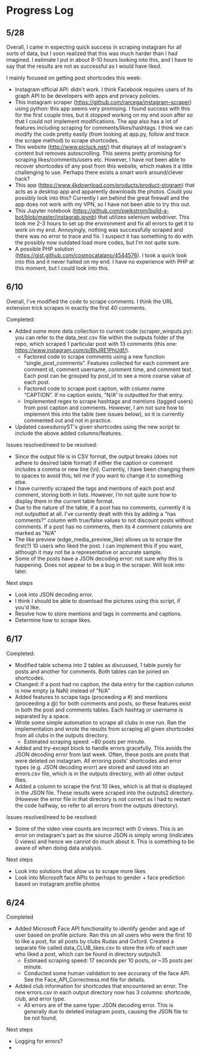 # Progress Log
## 5/28

Overall, I came in expecting quick success in scraping instagram for all sorts of data, but I soon realized that this was much harder than I had imagined. I estimate I put in about 8-10 hours looking into this, and I have to say that the results are not as successful as I would have liked. 

I mainly focused on getting post shortcodes this week:
- Instagram official API: didn't work. I think Facebook requires users of its graph API to be developers with apps and privacy policies. 
- This Instagram scraper (https://github.com/rarcega/instagram-scraper) using python: this app seems very promising. I found success with this for the first couple tries, but it stopped working on my end soon after so that I could not implement modifications. The app also has a lot of features including scraping for comments/likes/hashtags. I think we can modify the code pretty easily (from looking at app.py, follow and trace the scrape method) to scrape shortcodes.
- This website (http://www.picluck.net/) that displays all of instagram's content but removes autoscrolling. This seems pretty promising for scraping likes/comments/users etc. However, I have not been able to recover shortcodes of any post from this website, which makes it a little challenging to use. Perhaps there exists a smart work around/clever hack?
- This app (https://www.4kdownload.com/products/product-stogram) that acts as a desktop app and apparently downloads the photos. Could you possibly look into this? Currently I am behind the great firewall and the app does not work with my VPN, so I have not been able to try this out. 
- This Jupyter notebook (https://github.com/pwikstrom/build-a-bot/blob/master/instagrab.ipynb) that utilizes selenium webdriver. This took me 2-3 hours to set up the environment and fix all errors to get it to work on my end. Annoyingly, nothing was successfully scraped and there was no error to trace and fix. I suspect it has something to do with the possibly now outdated load more codes, but I'm not quite sure. 
- A possible PHP solution (https://gist.github.com/cosmocatalano/4544576). I took a quick look into this and it never halted on my end. I have no experience with PHP at this moment, but I could look into this.


## 6/10

Overall, I've modified the code to scrape comments. I think the URL extension trick scrapes in exactly the first 40 comments.

Completed:
- Added some more data collection to current code (scraper_winputs.py): you can refer to the data_test.csv file within the outputs folder of the repo, which scraped 1 particular post with 13 comments (this one: https://www.instagram.com/p/BhJRE1PhUdf/). 
	- Factored code to scrape comments using a new function “single_post_comments”. Features collected for each comment are comment id, comment username, comment time, and comment text. Each post can be grouped by post_id to see a more coarse value of each post. 
	- Factored code to scrape post caption, with column name “CAPTION”. If no caption exists, “N/A” is outputted for that entry. 
	- Implemented regex to scrape hashtags and mentions (tagged users) from post caption and comments. However, I am not sure how to implement this into the table (see issues below), so it is currently commented out and not in practice.
- Updated cavesduroyST's given shortcodes using the new script to include the above added columns/features. 

Issues resolved/need to be resolved:
- Since the output file is in CSV format, the output breaks (does not adhere to desired table format) if either the caption or comment includes a comma or new line (\n). Currently, I have been changing them to spaces to avoid this; tell me if you want to change it to something else. 
- I have currently scraped the tags and mentions of each post and comment, storing both in lists. However, I’m not quite sure how to display them in the current table format.
- Due to the nature of the table, if a post has no comments, currently it is not outputted at all. I've currently dealt with this by adding a "has comments?" column with true/false values to not discount posts without comments. If a post has no comments, then its 4 comment columns are marked as "N/A"
- The like preview (edge_media_preview_like) allows us to scrape the first(?) 10 users who liked the post. I can implement this if you want, although it may not be a representative or accurate sample. 
- Some of the posts have a JSON decoding error: not sure why this is happening. Does not appear to be a bug in the scraper. Will look into later.


Next steps
- Look into JSON decoding error.
- I think I should be able to download the pictures using this script, if you'd like.
- Resolve how to store mentions and tags in comments and captions.
- Determine how to scrape likes.


## 6/17

Completed:
- Modified table schema into 2 tables as discussed, 1 table purely for posts and another for comments. Both tables can be joined on shortcodes. 
- Changed: if a post had no caption, the data entry for the caption column is now empty (a NaN) instead of "N/A"
- Added features to scrape tags (proceeding a #) and mentions (proceeding a @) for both comments and posts, so these features exist in both the post and comments tables. Each hashtag or username is separated by a space. 
- Wrote some simple automation to scrape all clubs in one run. Ran the implementation and wrote the results from scraping all given shortcodes from all clubs in the outputs directory. 
	- Estimated scraping speed: ~80 posts per minute. 
- Added and try-except block to handle errors gracefully. This avoids the JSON decoding error from last week. Often, these posts are posts that were deleted on instagram. All erroring posts' shortcodes and error types (e.g. JSON decoding erorr) are stored and saved into an errors.csv file, which is in the outputs directory, with all other output files.
- Added a column to scrape the first 10 likes, which is all that is displayed in the JSON file. These results were scraped into the outputs2 directory. (However the error file in that directory is not correct as I had to restart the code halfway, so refer to all errors from the outputs directory).

Issues resolved/need to be resolved:
- Some of the video view counts are incorrect with 0 views. This is an error on instagram's part as the source JSON is simply wrong (indicates 0 views) and hence we cannot do much about it. This is something to be aware of when doing data analysis. 

Next steps
- Look into solutions that allow us to scrape more likes
- Look into Microsoft face APIs to perhaps to gender + face prediction based on instagram profile photos


## 6/24

Completed
- Added Microsoft Face API functionality to identify gender and age of user based on profile picture. Ran this on all users who were the first 10 to like a post, for all posts by clubs Rudas and Oxford. Created a separate file called data_CLUB_likes.csv to store the info of each user who liked a post, which can be found in directory outputs3. 
	- Estimaed scraping speed: 17 seconds per 10 posts, or ~35 posts per minute.
	- Conducted some human validation to see accuracy of the face API. See the Face_API_Correctness.md file for details. 
- Added club information for shortcodes that encountered an error. The new errors.csv in each output directory now has 3 columns: shortcode, club, and error type.
	- All errors are of the same type: JSON decoding error. This is generally due to deleted instagram posts, causing the JSON file to be not found.

Next steps
- Logging for errors?
- 

